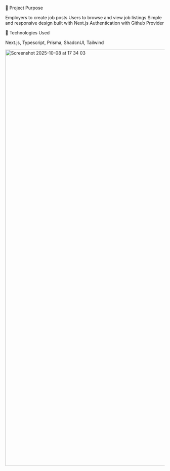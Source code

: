 🎯 Project Purpose

Employers to create job posts
Users to browse and view job listings
Simple and responsive design built with Next.js
Authentication with Github Provider

🧩 Technologies Used

Next.js, Typescript, Prisma, ShadcnUI, Tailwind

<img width="2343" height="1318" alt="Screenshot 2025-10-08 at 17 34 03" src="https://github.com/user-attachments/assets/bbd2a6f3-e787-48f2-9453-7b018eb6de61" />
